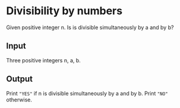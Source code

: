 # Divisibility by numbers
Given positive integer n. Is is divisible simultaneously by a and by b?

## Input
Three positive integers n, a, b.

## Output
Print `"YES"` if n is divisible simultaneously by a and by b. Print `"NO"` otherwise.